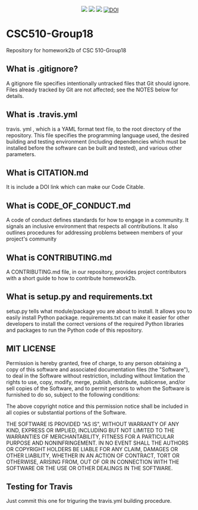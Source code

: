 <p align="center">
<img src="https://img.shields.io/badge/language-python-brightgreen">
<img src="https://img.shields.io/github/license/yliang123/CSC510-Group18">
<img src="https://app.travis-ci.com/yliang123/CSC510-Group18.svg?branch=main">
<a href="https://doi.org/10.5281/zenodo.5348374"><img src="https://zenodo.org/badge/DOI/10.5281/zenodo.5348374.svg" alt="DOI" ></a>
  
# CSC510-Group18
Repository for homework2b of CSC 510-Group18
  
## What is .gitignore?
A gitignore file specifies intentionally untracked files that Git should ignore. Files already tracked by Git are not affected; see the NOTES below for details.
  
## What is .travis.yml
travis. yml , which is a YAML format text file, to the root directory of the repository. This file specifies the programming language used, the desired building and testing environment (including dependencies which must be installed before the software can be built and tested), and various other parameters.

## What is CITATION.md
It is include a DOI link which can make our Code Citable.
## What is CODE_OF_CONDUCT.md
A code of conduct defines standards for how to engage in a community. It signals an inclusive environment that respects all contributions. It also outlines procedures for addressing problems between members of your project's community

## What is CONTRIBUTING.md
A CONTRIBUTING.md file, in our repository, provides project contributors with a short guide to how to contribute homework2b. 

## What is setup.py and requirements.txt
setup.py tells what module/package you are about to install. It allows you to easily install Python package. requirements.txt can make it easier for other developers to install the correct versions of the required Python libraries and packages to run the Python code of this repository.

## MIT LICENSE
Permission is hereby granted, free of charge, to any person obtaining a copy
of this software and associated documentation files (the "Software"), to deal
in the Software without restriction, including without limitation the rights
to use, copy, modify, merge, publish, distribute, sublicense, and/or sell
copies of the Software, and to permit persons to whom the Software is
furnished to do so, subject to the following conditions:

The above copyright notice and this permission notice shall be included in all
copies or substantial portions of the Software.

THE SOFTWARE IS PROVIDED "AS IS", WITHOUT WARRANTY OF ANY KIND, EXPRESS OR
IMPLIED, INCLUDING BUT NOT LIMITED TO THE WARRANTIES OF MERCHANTABILITY,
FITNESS FOR A PARTICULAR PURPOSE AND NONINFRINGEMENT. IN NO EVENT SHALL THE
AUTHORS OR COPYRIGHT HOLDERS BE LIABLE FOR ANY CLAIM, DAMAGES OR OTHER
LIABILITY, WHETHER IN AN ACTION OF CONTRACT, TORT OR OTHERWISE, ARISING FROM,
OUT OF OR IN CONNECTION WITH THE SOFTWARE OR THE USE OR OTHER DEALINGS IN THE
SOFTWARE.
  
## Testing for Travis
Just commit this one for triguring the travis.yml building procedure.
